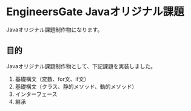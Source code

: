 # EngineersGate Javaオリジナル課題

Javaオリジナル課題制作物になります。


## 目的

Javaオリジナル課題制作物として、下記課題を実装しました。

1. 基礎構文（変数、for文、if文）
2. 基礎構文（クラス、静的メソッド、動的メソッド）
3. インターフェース
4. 継承
